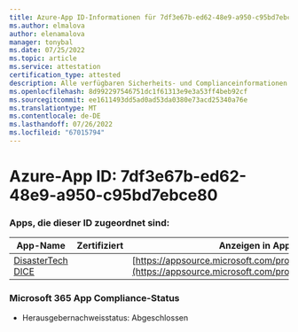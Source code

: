 ```yaml
---
title: Azure-App ID-Informationen für 7df3e67b-ed62-48e9-a950-c95bd7ebce80
ms.author: elmalova
author: elenamalova
manager: tonybal
ms.date: 07/25/2022
ms.topic: article
ms.service: attestation
certification_type: attested
description: Alle verfügbaren Sicherheits- und Complianceinformationen für 7df3e67b-ed62-48e9-a950-c95bd7ebce80.
ms.openlocfilehash: 8d992297546751dc1f61313e9e3a53ff4beb92cf
ms.sourcegitcommit: ee1611493dd5ad0ad53da0380e73acd25340a76e
ms.translationtype: MT
ms.contentlocale: de-DE
ms.lasthandoff: 07/26/2022
ms.locfileid: "67015794"
---
```

# <a name="azure-app-id-7df3e67b-ed62-48e9-a950-c95bd7ebce80"></a>Azure-App ID: 7df3e67b-ed62-48e9-a950-c95bd7ebce80


### <a name="apps-associated-with-this-id"></a>Apps, die dieser ID zugeordnet sind:
| **App-Name** | **Zertifiziert** | **Anzeigen in AppSource** |
|--------------|---------------|-----------------------|
| [DisasterTech DICE](../forward/WA200001909.md) |  | [https://appsource.microsoft.com/product/office/WA200001909](https://appsource.microsoft.com/product/office/WA200001909) |

### <a name="microsoft-365-app-compliance-status"></a>Microsoft 365 App Compliance-Status
- Herausgebernachweisstatus: Abgeschlossen
